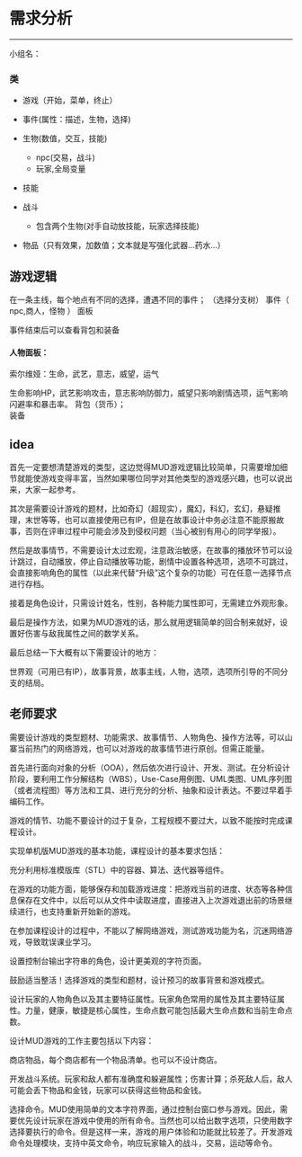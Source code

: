 # 需求分析

---

小组名：

### 类
- 游戏（开始，菜单，终止）

- 事件(属性：描述，生物，选择)

- 生物(数值，交互，技能)
  - npc(交易，战斗)
  - 玩家,全局变量

- 技能

- 战斗
  - 包含两个生物(对手自动放技能，玩家选择技能)

- 物品（只有效果，加数值；文本就是写强化武器...药水...）


## 游戏逻辑
在一条主线，每个地点有不同的选择，遭遇不同的事件；
（选择分支树）
事件（ npc,商人，怪物 ）
面板

事件结束后可以查看背包和装备

#### 人物面板：
索尔维娅：生命，武艺，意志，威望，运气

生命影响HP，武艺影响攻击，意志影响防御力，威望只影响剧情选项，运气影响闪避率和暴击率。 
背包（货币）；  
装备

## idea
首先一定要想清楚游戏的类型，这边觉得MUD游戏逻辑比较简单，只需要增加细节就能使游戏变得丰富，当然如果哪位同学对其他类型的游戏感兴趣，也可以说出来，大家一起参考。

其次是需要设计游戏的题材，比如奇幻（超现实），魔幻，科幻，玄幻，悬疑推理，末世等等，也可以直接使用已有IP，但是在故事设计中务必注意不能原搬故事，否则在评审过程中可能会涉及到侵权问题（当心被别有用心的同学举报）。

然后是故事情节，不需要设计太过宏观，注意政治敏感，在故事的播放环节可以设计跳过，自动播放，停止自动播放等功能，剧情中设置各种选项，选项不可跳过，会直接影响角色的属性（以此来代替“升级”这个复杂的功能）可在任意一选择节点进行存档。

接着是角色设计，只需设计姓名，性别，各种能力属性即可，无需建立外观形象。

最后是操作方法，如果为MUD游戏的话，那么就用逻辑简单的回合制来就好，设置好伤害与敌我属性之间的数学关系。

最后总结一下大概有以下需要设计的地方：

世界观（可用已有IP），故事背景，故事主线，人物，选项，选项所引导的不同分支的结局。


## 老师要求
需要设计游戏的类型题材、功能需求、故事情节、人物角色、操作方法等，可以山寨当前热门的网络游戏，也可以对游戏的故事情节进行原创。但需正能量。

首先进行面向对象的分析（OOA），然后依次进行设计、开发、测试。在分析设计阶段，要利用工作分解结构（WBS），Use-Case用例图、UML类图、UML序列图（或者流程图）等方法和工具、进行充分的分析、抽象和设计表达。不要过早着手编码工作。

游戏的情节、功能不要设计的过于复杂，工程规模不要过大，以致不能按时完成课程设计。

实现单机版MUD游戏的基本功能，课程设计的基本要求包括：

充分利用标准模版库（STL）中的容器、算法、迭代器等组件。

在游戏的功能方面，能够保存和加载游戏进度：把游戏当前的进度、状态等各种信息保存在文件中，以后可以从文件中读取进度，直接进入上次游戏退出前的场景继续进行，也支持重新开始新的游戏。

在参加课程设计的过程中，不能以了解网络游戏，测试游戏功能为名，沉迷网络游戏，导致耽误课业学习。

设置控制台输出字符串的角色，设计更美观的字符页面。

鼓励适当整活！选择游戏的类型和题材，设计预习的故事背景和游戏模式。

设计玩家的人物角色以及其主要特征属性。玩家角色常用的属性及其主要特征属性。力量，健康，敏捷是核心属性，生命点数可能包括最大生命点数和当前生命点数。

设计MUD游戏的工作主要包括以下内容：

商店物品，每个商店都有一个物品清单。也可以不设计商店。

开发战斗系统。玩家和敌人都有准确度和躲避属性；伤害计算；杀死敌人后，敌人可能会丢下物品和金钱，玩家可以获得这些物品和金钱。

选择命令。MUD使用简单的文本字符界面，通过控制台窗口参与游戏。因此，需要优先设计玩家在游戏中使用的所有命令。当然也可以给出数字选项，只使用数字选择要执行的命令。但是这样一来，游戏的用户体验和功能就比较差了。开发游戏命令处理模块，支持中英文命令，响应玩家输入的战斗，交易，运动等命令。

